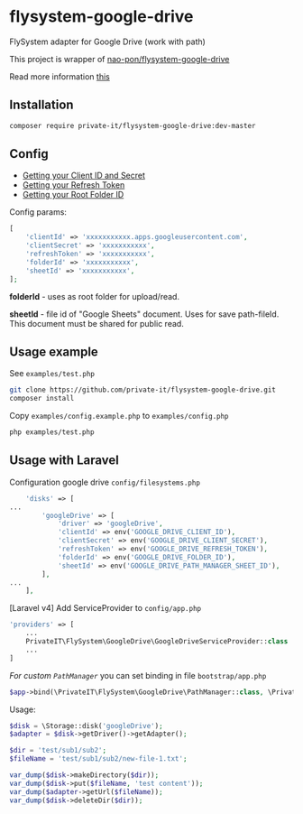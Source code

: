 # flysystem-google-drive
FlySystem adapter for Google Drive (work with path)

This project is wrapper of [nao-pon/flysystem-google-drive](https://github.com/nao-pon/flysystem-google-drive)

Read more information  [this](https://github.com/nao-pon/flysystem-google-drive)


## Installation

```bash
composer require private-it/flysystem-google-drive:dev-master
```

## Config

* [Getting your Client ID and Secret](https://github.com/ivanvermeyen/laravel-google-drive-demo/blob/master/README/1-getting-your-dlient-id-and-secret.md)
* [Getting your Refresh Token](https://github.com/ivanvermeyen/laravel-google-drive-demo/blob/master/README/2-getting-your-refresh-token.md)
* [Getting your Root Folder ID](https://github.com/ivanvermeyen/laravel-google-drive-demo/blob/master/README/3-getting-your-root-folder-id.md)


Config params:

```php
[
    'clientId' => 'xxxxxxxxxxx.apps.googleusercontent.com',
    'clientSecret' => 'xxxxxxxxxxx',
    'refreshToken' => 'xxxxxxxxxxx',
    'folderId' => 'xxxxxxxxxxx',
    'sheetId' => 'xxxxxxxxxxx',
];
```

**folderId** - uses as root folder for upload/read.

**sheetId** - file id of "Google Sheets" document. Uses for save path-fileId. This document must be shared for public read.


## Usage example

See `examples/test.php`

```bash
git clone https://github.com/private-it/flysystem-google-drive.git
composer install
```

Copy `examples/config.example.php` to `examples/config.php`

```bash
php examples/test.php
```

## Usage with Laravel


Configuration google drive `config/filesystems.php`

```php
    'disks' => [
...
        'googleDrive' => [
            'driver' => 'googleDrive',
            'clientId' => env('GOOGLE_DRIVE_CLIENT_ID'),
            'clientSecret' => env('GOOGLE_DRIVE_CLIENT_SECRET'),
            'refreshToken' => env('GOOGLE_DRIVE_REFRESH_TOKEN'),
            'folderId' => env('GOOGLE_DRIVE_FOLDER_ID'),
            'sheetId' => env('GOOGLE_DRIVE_PATH_MANAGER_SHEET_ID'),
        ],
...
    ],
```

[Laravel v4] Add ServiceProvider to `config/app.php`

```php
'providers' => [
    ...
    PrivateIT\FlySystem\GoogleDrive\GoogleDriveServiceProvider::class
    ...
]
```

*For custom `PathManager`* you can set binding in file `bootstrap/app.php`

```php
$app->bind(\PrivateIT\FlySystem\GoogleDrive\PathManager::class, \PrivateIT\FlySystem\GoogleDrive\GoogleSheetsPathManager::class);
```


Usage:

```php
$disk = \Storage::disk('googleDrive');
$adapter = $disk->getDriver()->getAdapter();

$dir = 'test/sub1/sub2';
$fileName = 'test/sub1/sub2/new-file-1.txt';

var_dump($disk->makeDirectory($dir));
var_dump($disk->put($fileName, 'test content'));
var_dump($adapter->getUrl($fileName));
var_dump($disk->deleteDir($dir));
```
